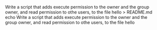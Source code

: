 Write a script that adds execute permission to the owner and the group owner, and read permission to othe users, to the file hello > README.md
echo Write a script that adds execute permission to the owner and the group owner, and read permission to othe users, to the file hello
